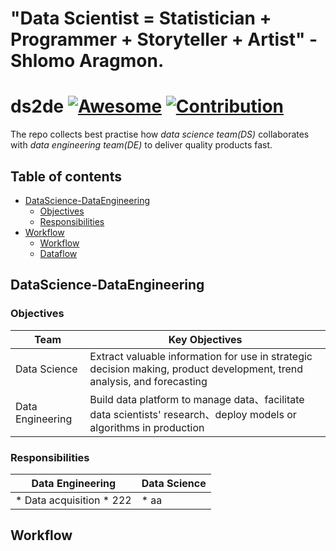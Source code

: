 # "Data Scientist = Statistician + Programmer + Storyteller + Artist" - Shlomo Aragmon.

# ds2de [![Awesome](https://cdn.rawgit.com/sindresorhus/awesome/d7305f38d29fed78fa85652e3a63e154dd8e8829/media/badge.svg)](https://github.com/sindresorhus/awesome) [![Contribution](https://img.shields.io/badge/contributions-welcome-brightgreen.svg?style=flat)](https://github.com/liukelinlin/ds2de)
The repo collects best practise how _data science team(DS)_ collaborates with _data engineering team(DE)_ to deliver quality products fast.

## Table of contents

* [DataScience-DataEngineering](#DataScience-DataEngineering)
  * [Objectives](#Objectives)
  * [Responsibilities](#Responsibilities)
* [Workflow](#Workflow)
  * [Workflow](Workflow)
  * [Dataflow](Dataflow)

## DataScience-DataEngineering

### Objectives

| Team| Key Objectives |
|----|----|
| Data Science | Extract valuable information for use in strategic decision making, product development, trend analysis, and forecasting |
| Data Engineering | Build data platform to manage data、facilitate data scientists' research、deploy models or algorithms in production |

### Responsibilities
| Data Engineering | Data Science |
|----|----|
| * Data acquisition * 222 | * aa |
## Workflow
